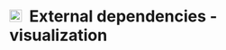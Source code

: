 # <img src="https://prince.lcsb.uni.lu/img/icon_visualization.png" height="22px">&nbsp;&nbsp;External dependencies - visualization